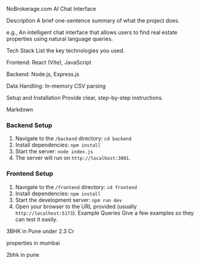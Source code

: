 NoBrokerage.com AI Chat Interface

Description
A brief one-sentence summary of what the project does.

e.g., An intelligent chat interface that allows users to find real estate properties using natural language queries.

Tech Stack
List the key technologies you used.

Frontend: React (Vite), JavaScript

Backend: Node.js, Express.js

Data Handling: In-memory CSV parsing

Setup and Installation
Provide clear, step-by-step instructions.

Markdown

### Backend Setup

1. Navigate to the `/backend` directory: `cd backend`
2. Install dependencies: `npm install`
3. Start the server: `node index.js`
4. The server will run on `http://localhost:3001`.

### Frontend Setup

1. Navigate to the `/frontend` directory: `cd frontend`
2. Install dependencies: `npm install`
3. Start the development server: `npm run dev`
4. Open your browser to the URL provided (usually `http://localhost:5173`).
   Example Queries
   Give a few examples so they can test it easily.

3BHK in Pune under 2.3 Cr

properties in mumbai

2bhk in pune
